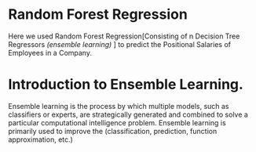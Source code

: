 # Random Forest Regression

Here we used Random Forest Regression[Consisting of n Decision Tree Regressors *(ensemble learning)* ] to predict the Positional Salaries of Employees in a Company.

# Introduction to Ensemble Learning.

Ensemble learning is the process by which multiple models, such as classifiers or experts, are strategically generated and combined to solve a particular computational intelligence problem.
Ensemble learning is primarily used to improve the (classification, prediction, function approximation, etc.)

